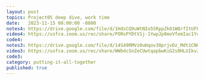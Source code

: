 ```yaml
---
layout: post
topics: Project05 deep dive, work time
date:   2023-11-15 08:00:00 -0800
notes4: https://drive.google.com/file/d/1HdsCQ9uWtNIo5SRppZk81WQrfItUFP3t/view?usp=drive_link
video4: https://usfca.zoom.us/rec/share/PORsPYDtV1j-1YwpJp0moVfomIac1YchQedR0h8pNGiGwlShfibW8febNB7do6Ny.AXqKeA7CaiM1H53V
code4: 
notes3: https://drive.google.com/file/d/14S49RMVz0uHqov30prjvDz_Mdt1CNK7_/view?usp=drive_link
video3: https://usfca.zoom.us/rec/share/WWbdcSnZeCUwtqapbwKiG2s0HLUIkvZCI3uVRsnsvJyAM7H5ickCxO_MTjSKbjLn.gGBTczE_ynY1ldYl
code3: 
category: putting-it-all-together
published: true
---
```


